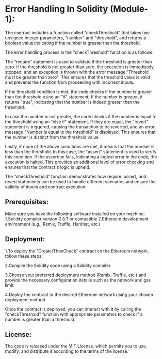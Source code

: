 # Error Handling In Solidity (Module-1):
The contract includes a function called "checkThreshold" that takes two unsigned integer parameters, "number" and "threshold", and returns a boolean value indicating if the number is greater than the threshold.

The error handling process in the "checkThreshold" function is as follows:

The "require" statement is used to validate if the threshold is greater than zero. If the threshold is not greater than zero, the execution is immediately stopped, and an exception is thrown with the error message "Threshold must be greater than zero". This ensures that the threshold value is valid and prevents the function from proceeding with incorrect inputs.

If the threshold condition is met, the code checks if the number is greater than the threshold using an "if" statement. If the number is greater, it returns "true", indicating that the number is indeed greater than the threshold.

In case the number is not greater, the code checks if the number is equal to the threshold using an "else if" statement. If they are equal, the "revert" statement is triggered, causing the transaction to be reverted, and an error message "Number is equal to the threshold" is displayed. This ensures that the number is distinct from the threshold value.

Lastly, if none of the above conditions are met, it means that the number is less than the threshold. In this case, the "assert" statement is used to verify this condition. If the assertion fails, indicating a logical error in the code, the execution is halted. This provides an additional level of error checking and ensures that the contract's logic is upheld.

The "checkThreshold" function demonstrates how require, assert, and revert statements can be used to handle different scenarios and ensure the validity of inputs and contract execution.

## Prerequisites:
Make sure you have the following software installed on your machine:
1.Solidity compiler version 0.8.7 or compatible
2.Ethereum development environment (e.g., Remix, Truffle, Hardhat, etc.)

## Deployment:
1.To deploy the "GreaterThanCheck" contract on the Ethereum network, follow these steps:

2.Compile the Solidity code using a Solidity compiler.

3.Choose your preferred deployment method (Remix, Truffle, etc.) and provide the necessary configuration details such as the network and gas limit.

4.Deploy the contract to the desired Ethereum network using your chosen deployment method.

Once the contract is deployed, you can interact with it by calling the "checkThreshold" function with appropriate parameters to check if a number is greater than a threshold.

## License:
The code is released under the MIT License, which permits you to use, modify, and distribute it according to the terms of the license.
